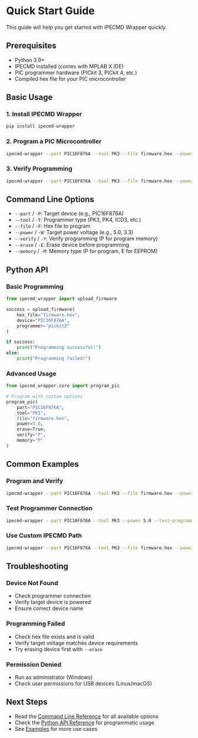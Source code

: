# Quick Start Guide

This guide will help you get started with IPECMD Wrapper quickly.

## Prerequisites

- Python 3.9+
- IPECMD installed (comes with MPLAB X IDE)
- PIC programmer hardware (PICkit 3, PICkit 4, etc.)
- Compiled hex file for your PIC microcontroller

## Basic Usage

### 1. Install IPECMD Wrapper

```bash
pip install ipecmd-wrapper
```

### 2. Program a PIC Microcontroller

```bash
ipecmd-wrapper --part PIC16F876A --tool PK3 --file firmware.hex --power 5.0
```

### 3. Verify Programming

```bash
ipecmd-wrapper --part PIC16F876A --tool PK3 --file firmware.hex --power 5.0 --verify P
```

## Command Line Options

- `--part` / `-P`: Target device (e.g., PIC16F876A)
- `--tool` / `-T`: Programmer type (PK3, PK4, ICD3, etc.)
- `--file` / `-F`: Hex file to program
- `--power` / `-W`: Target power voltage (e.g., 5.0, 3.3)
- `--verify` / `-Y`: Verify programming (P for program memory)
- `--erase` / `-E`: Erase device before programming
- `--memory` / `-M`: Memory type (P for program, E for EEPROM)

## Python API

### Basic Programming

```python
from ipecmd_wrapper import upload_firmware

success = upload_firmware(
    hex_file="firmware.hex",
    device="PIC16F876A",
    programmer="pickit3"
)

if success:
    print("Programming successful!")
else:
    print("Programming failed!")
```

### Advanced Usage

```python
from ipecmd_wrapper.core import program_pic

# Program with custom options
program_pic(
    part="PIC16F876A",
    tool="PK3",
    file="firmware.hex",
    power=5.0,
    erase=True,
    verify="P",
    memory="P"
)
```

## Common Examples

### Program and Verify

```bash
ipecmd-wrapper --part PIC16F876A --tool PK3 --file firmware.hex --power 5.0 --erase --verify P
```

### Test Programmer Connection

```bash
ipecmd-wrapper --part PIC16F876A --tool PK3 --power 5.0 --test-programmer
```

### Use Custom IPECMD Path

```bash
ipecmd-wrapper --part PIC16F876A --tool PK3 --file firmware.hex --power 5.0 --ipecmd-path "C:\custom\path\ipecmd.exe"
```

## Troubleshooting

### Device Not Found

- Check programmer connection
- Verify target device is powered
- Ensure correct device name

### Programming Failed

- Check hex file exists and is valid
- Verify target voltage matches device requirements
- Try erasing device first with `--erase`

### Permission Denied

- Run as administrator (Windows)
- Check user permissions for USB devices (Linux/macOS)

## Next Steps

- Read the [Command Line Reference](cli.md) for all available options
- Check the [Python API Reference](api.md) for programmatic usage
- See [Examples](examples.md) for more use cases
